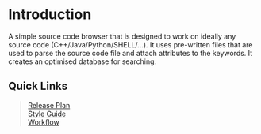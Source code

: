 # Introduction

A simple source code browser that is designed to work on ideally any source code (C++/Java/Python/SHELL/...).
It uses pre-written files that are used to parse the source code file and attach attributes to the keywords.
It creates an optimised database for searching.

## Quick Links
> [Release Plan](https://github.com/aloknigam247/cygnus/wiki/Release-Plan-1.0)  
> [Style Guide](https://github.com/aloknigam247/cygnus/wiki/Style-Guide)  
> [Workflow](https://github.com/aloknigam247/cygnus/wiki/Workflow)  
